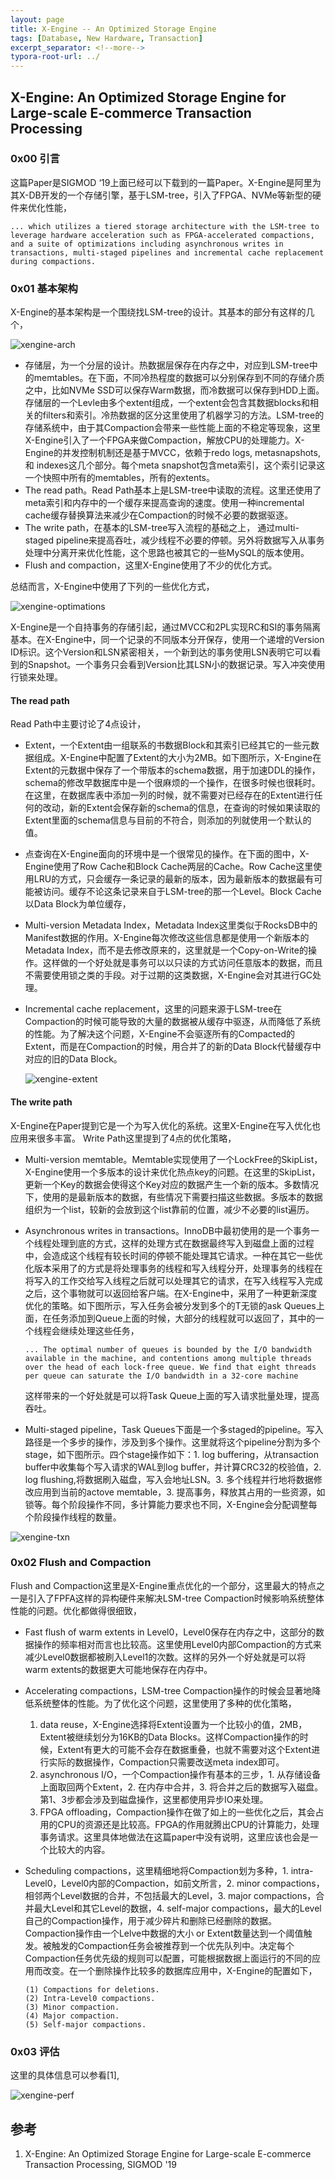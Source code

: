 ```yaml
---
layout: page
title: X-Engine -- An Optimized Storage Engine
tags: [Database, New Hardware, Transaction]
excerpt_separator: <!--more-->
typora-root-url: ../
---
```


## X-Engine: An Optimized Storage Engine for Large-scale E-commerce Transaction Processing
### 0x00 引言

  这篇Paper是SIGMOD ‘19上面已经可以下载到的一篇Paper。X-Engine是阿里为其X-DB开发的一个存储引擎，基于LSM-tree，引入了FPGA、NVMe等新型的硬件来优化性能，

```
... which utilizes a tiered storage architecture with the LSM-tree to leverage hardware acceleration such as FPGA-accelerated compactions, and a suite of optimizations including asynchronous writes in transactions, multi-staged pipelines and incremental cache replacement during compactions.
```

### 0x01 基本架构

X-Engine的基本架构是一个围绕找LSM-tree的设计。其基本的部分有这样的几个，

![xengine-arch](/assets/images/xengine-arch.png)

* 存储层，为一个分层的设计。热数据层保存在内存之中，对应到LSM-tree中的memtables。在下面，不同冷热程度的数据可以分别保存到不同的存储介质之中，比如NVMe SSD可以保存Warm数据，而冷数据可以保存到HDD上面。存储层的一个Levle由多个extent组成，一个extent会包含其数据blocks和相关的filters和索引。冷热数据的区分这里使用了机器学习的方法。LSM-tree的存储系统中，由于其Compaction会带来一些性能上面的不稳定等现象，这里X-Engine引入了一个FPGA来做Compaction，解放CPU的处理能力。X-Engine的并发控制机制还是基于MVCC，依赖于redo logs, metasnapshots, 和 indexes这几个部分。每个meta snapshot包含meta索引，这个索引记录这一个快照中所有的memtables，所有的extents。
* The read path。Read Path基本上是LSM-tree中读取的流程。这里还使用了meta索引和内存中的一个缓存来提高查询的速度。使用一种incremental cache缓存替换算法来减少在Compaction的时候不必要的数据驱逐。
* The write path，在基本的LSM-tree写入流程的基础之上， 通过multi-staged pipeline来提高吞吐，减少线程不必要的停顿。另外将数据写入从事务处理中分离开来优化性能，这个思路也被其它的一些MySQL的版本使用。
* Flush and compaction，这里X-Engine使用了不少的优化方式。

总结而言，X-Engine中使用了下列的一些优化方式，

![xengine-optimations](/assets/images/xengine-optimations.png)

X-Engine是一个自持事务的存储引起，通过MVCC和2PL实现RC和SI的事务隔离基本。在X-Engine中，同一个记录的不同版本分开保存，使用一个递增的Version ID标识。这个Version和LSN紧密相关，一个新到达的事务使用LSN表明它可以看到的Snapshot。一个事务只会看到Version比其LSN小的数据记录。写入冲突使用行锁来处理。

#### The read path

  Read Path中主要讨论了4点设计，

*  Extent，一个Extent由一组联系的书数据Block和其索引已经其它的一些元数据组成。X-Engine中配置了Extent的大小为2MB。如下图所示，X-Engine在Extent的元数据中保存了一个带版本的schema数据，用于加速DDL的操作，schema的修改早数据库中是一个很麻烦的一个操作，在很多时候也很耗时。在这里，在数据库表中添加一列的时候，就不需要对已经存在的Extent进行任何的改动，新的Extent会保存新的schema的信息，在查询的时候如果读取的Extent里面的schema信息与目前的不符合，则添加的列就使用一个默认的值。

* 点查询在X-Engine面向的环境中是一个很常见的操作。在下面的图中，X-Engine使用了Row Cache和Block Cache两层的Cache。Row Cache这里使用LRU的方式，只会缓存一条记录的最新的版本，因为最新版本的数据最有可能被访问。缓存不论这条记录来自于LSM-tree的那一个Level。Block Cache以Data Block为单位缓存，

* Multi-version Metadata Index，Metadata Index这里类似于RocksDB中的Manifest数据的作用。X-Engine每次修改这些信息都是使用一个新版本的Metadata Index，而不是去修改原来的，这里就是一个Copy-on-Write的操作。这样做的一个好处就是事务可以以只读的方式访问任意版本的数据，而且不需要使用锁之类的手段。对于过期的这类数据，X-Engine会对其进行GC处理。

* Incremental cache replacement，这里的问题来源于LSM-tree在Compaction的时候可能导致的大量的数据被从缓存中驱逐，从而降低了系统的性能。为了解决这个问题，X-Engine不会驱逐所有的Compacted的Extent，而是在Compaction的时候，用合并了的新的Data Block代替缓存中对应的旧的Data Block。

  ![xengine-extent](/assets/images/xengine-extent.png)

#### The write path

 X-Engine在Paper提到它是一个为写入优化的系统。这里X-Engine在写入优化也应用来很多丰富。 Write Path这里提到了4点的优化策略，

* Multi-version memtable。Memtable实现使用了一个LockFree的SkipList，X-Engine使用一个多版本的设计来优化热点key的问题。在这里的SkipList，更新一个Key的数据会使得这个Key对应的数据产生一个新的版本。多数情况下，使用的是最新版本的数据，有些情况下需要扫描这些数据。多版本的数据组织为一个list，较新的会放到这个list靠前的位置，减少不必要的list遍历。

* Asynchronous writes in transactions。InnoDB中最初使用的是一个事务一个线程处理到底的方式，这样的处理方式在数据最终写入到磁盘上面的过程中，会造成这个线程有较长时间的停顿不能处理其它请求。一种在其它一些优化版本采用了的方式是将处理事务的线程和写入线程分开，处理事务的线程在将写入的工作交给写入线程之后就可以处理其它的请求，在写入线程写入完成之后，这个事物就可以返回给客户端。在X-Engine中，采用了一种更新深度优化的策略。如下图所示，写入任务会被分发到多个的T无锁的ask Queues上面，在任务添加到Queue上面的时候，大部分的线程就可以返回了，其中的一个线程会继续处理这些任务，

  ```
  ... The optimal number of queues is bounded by the I/O bandwidth available in the machine, and contentions among multiple threads over the head of each lock-free queue. We find that eight threads per queue can saturate the I/O bandwidth in a 32-core machine 
  ```

   这样带来的一个好处就是可以将Task Queue上面的写入请求批量处理，提高吞吐。

* Multi-staged pipeline，Task Queues下面是一个多staged的pipeline。写入路径是一个多步的操作，涉及到多个操作。这里就将这个pipeline分割为多个stage，如下图所示。四个stage操作如下：1. log buffering，从transaction buffer中收集每个写入请求的WAL到log buffer，并计算CRC32的校验值，2. log flushing,将数据刷入磁盘，写入会地址LSN。3. 多个线程并行地将数据修改应用到当前的actove memtable，3. 提高事务，释放其占用的一些资源，如锁等。每个阶段操作不同，多计算能力要求也不同，X-Engine会分配调整每个阶段操作线程的数量。

![xengine-txn](/assets/images/xengine-txn.png)

### 0x02 Flush and Compaction

   Flush and Compaction这里是X-Engine重点优化的一个部分，这里最大的特点之一是引入了FPFA这样的异构硬件来解决LSM-tree Compaction时候影响系统整体性能的问题。优化都做得很细致，

* Fast flush of warm extents in Level0，Level0保存在内存之中，这部分的数据操作的频率相对而言也比较高。这里使用Level0内部Compaction的方式来减少Level0数据都被刷入Level1的次数。这样的另外一个好处就是可以将warm extents的数据更大可能地保存在内存中。

* Accelerating compactions，LSM-tree Compaction操作的时候会显著地降低系统整体的性能。为了优化这个问题，这里使用了多种的优化策略，

  1. data reuse，X-Engine选择将Extent设置为一个比较小的值，2MB，Extent被继续划分为16KB的Data Blocks。这样Compaction操作的时候，Extent有更大的可能不会存在数据重叠，也就不需要对这个Extent进行实际的数据操作，Compaction只需要改送meta index即可。
  2. asynchronous I/O，一个Compaction操作有基本的三步，1. 从存储设备上面取回两个Extent，2. 在内存中合并，3. 将合并之后的数据写入磁盘。第1、3步都会涉及到磁盘操作，这里都使用异步IO来处理。
  3. FPGA offloading，Compaction操作在做了如上的一些优化之后，其会占用的CPU的资源还是比较高。FPGA的作用就腾出CPU的计算能力，处理事务请求。这里具体地做法在这篇paper中没有说明，这里应该也会是一个比较大的内容。

* Scheduling compactions，这里精细地将Compaction划为多种，1. intra-Level0，Level0内部的Compaction，如前文所言，2. minor compactions，相邻两个Level数据的合并，不包括最大的Level，3. major compactions，合并最大Level和其它Level的数据，4. self-major compactions，最大的Level自己的Compaction操作，用于减少碎片和删除已经删除的数据。Compaction操作由一个Lelve中数据的大小 or Extent数量达到一个阈值触发。被触发的Compaction任务会被推荐到一个优先队列中。决定每个Compaction任务优先级的规则可以配置，可能根据数据上面运行的不同的应用而改变。在一个删除操作比较多的数据库应用中，X-Engine的配置如下，

  ```
  (1) Compactions for deletions. 
  (2) Intra-Level0 compactions. 
  (3) Minor compaction.
  (4) Major compaction.
  (5) Self-major compactions.
  ```

### 0x03 评估

  这里的具体信息可以参看[1],

![xengine-perf](/assets/images/xengine-perf.png)

## 参考

1. X-Engine: An Optimized Storage Engine for Large-scale E-commerce Transaction Processing, SIGMOD '19

